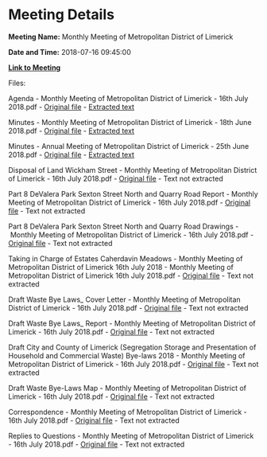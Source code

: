 # Meeting Details

**Meeting Name:** Monthly Meeting of Metropolitan District of Limerick

**Date and Time:** 2018-07-16 09:45:00

**[Link to Meeting](https://www.limerick.ie/council/whats-on/monthly-meeting-metropolitan-district-limerick-42)**

Files: 

Agenda - Monthly Meeting of Metropolitan District of Limerick - 16th July 2018.pdf - [Original file](https://www.limerick.ie/sites/default/files/media/documents/2018-07/00%20Agenda%2016th%20July%202018.pdf) - [Extracted text](./Agenda%20-%C2%A0Monthly%20Meeting%20of%20Metropolitan%20District%20of%20Limerick%20-%2016th%20July%202018.md)

Minutes - Monthly Meeting of Metropolitan District of Limerick - 18th June 2018.pdf - [Original file](https://www.limerick.ie/sites/default/files/media/documents/2018-07/01a%20Minutes%2018th%20June%202018.pdf) - [Extracted text](./Minutes%20-%C2%A0Monthly%20Meeting%20of%20Metropolitan%20District%20of%20Limerick%20-%2018th%20June%202018.md)

Minutes - Annual Meeting of Metropolitan District of Limerick - 25th June 2018.pdf - [Original file](https://www.limerick.ie/sites/default/files/media/documents/2018-07/01b%20Minutes%20Annual%20Meeting%2025th%20June%202018.pdf) - [Extracted text](./Minutes%20-%20Annual%20Meeting%20of%20Metropolitan%20District%20of%20Limerick%20-%2025th%20June%202018.md)

Disposal of Land Wickham Street - Monthly Meeting of Metropolitan District of Limerick - 16th July 2018.pdf - [Original file](https://www.limerick.ie/sites/default/files/media/documents/2018-07/02%20Disposal%20of%20Land%20Wickham%20Street.pdf) - Text not extracted

Part 8 DeValera Park Sexton Street North and Quarry Road Report - Monthly Meeting of Metropolitan District of Limerick - 16th July 2018.pdf - [Original file](https://www.limerick.ie/sites/default/files/media/documents/2018-07/04a%20Part%208%20DeValera%20Park%20Sexton%20Street%20North%20and%20Quarry%20Road%20Report.pdf) - Text not extracted

Part 8 DeValera Park Sexton Street North and Quarry Road Drawings - Monthly Meeting of Metropolitan District of Limerick - 16th July 2018.pdf - [Original file](https://www.limerick.ie/sites/default/files/media/documents/2018-07/04b%20Part%208%20DeValera%20Park%20Sexton%20Street%20North%20and%20Quarry%20Road%20Drawings.pdf) - Text not extracted

Taking in Charge of Estates Caherdavin Meadows - Monthly Meeting of Metropolitan District of Limerick 16th July 2018 - Monthly Meeting of Metropolitan District of Limerick 16th July 2018.pdf - [Original file](https://www.limerick.ie/sites/default/files/media/documents/2018-07/05%20Taking%20in%20Charge%20of%20Estates%20Caherdavin%20Meadows.pdf) - Text not extracted

Draft Waste Bye Laws_ Cover Letter - Monthly Meeting of Metropolitan District of Limerick - 16th July 2018.pdf - [Original file](https://www.limerick.ie/sites/default/files/media/documents/2018-07/06a%20Draft%20Waste%20Bye%20Laws%20-%20Cover%20Letter.pdf) - Text not extracted

Draft Waste Bye Laws_ Report - Monthly Meeting of Metropolitan District of Limerick - 16th July 2018.pdf - [Original file](https://www.limerick.ie/sites/default/files/media/documents/2018-07/06b%20Draft%20Waste%20Bye-Laws%20-%20Report.pdf) - Text not extracted

Draft City and County of Limerick (Segregation Storage and Presentation of Household and Commercial Waste) Bye-laws 2018 - Monthly Meeting of Metropolitan District of Limerick - 16th July 2018.pdf - [Original file](https://www.limerick.ie/sites/default/files/media/documents/2018-07/06c%20Draft%20City%20and%20County%20of%20Limerick%20%28Segregation%20Storage%20and%20Presentation%20of%20Household%20and%20Commercial%20Waste%29%20Bye-laws%202018.pdf) - Text not extracted

Draft Waste Bye-Laws Map - Monthly Meeting of Metropolitan District of Limerick - 16th July 2018.pdf - [Original file](https://www.limerick.ie/sites/default/files/media/documents/2018-07/06d%20Draft%20Waste%20Bye-Laws%20-%20Map.pdf) - Text not extracted

Correspondence - Monthly Meeting of Metropolitan District of Limerick - 16th July 2018.pdf - [Original file](https://www.limerick.ie/sites/default/files/media/documents/2018-07/16%20Correspondence%20July%202018.pdf) - Text not extracted

Replies to Questions - Monthly Meeting of Metropolitan District of Limerick - 16th July 2018.pdf - [Original file](https://www.limerick.ie/sites/default/files/media/documents/2018-07/Replies%20to%20Questions%20July%202018.pdf) - Text not extracted

